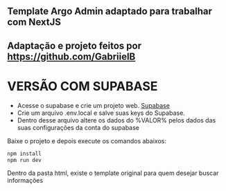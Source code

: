 ## Template Argo Admin adaptado para trabalhar com NextJS
## Adaptação e projeto feitos por https://github.com/GabriielB

# VERSÃO COM SUPABASE

- Acesse o supabase e crie um projeto web. [Supabase](https://supabase.com/)
- Crie um arquivo .env.local e salve suas keys do Supabase.
- Dentro desse arquivo altere os dados do %VALOR% pelos dados das suas configurações da conta do supabase


Baixe o projeto e depois execute os comandos abaixos:

```bash
npm install
npm run dev
```

Dentro da pasta html, existe o template original para quem desejar buscar informações


